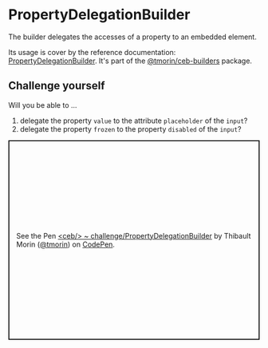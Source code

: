 # PropertyDelegationBuilder

The builder delegates the accesses of a property to an embedded element.

Its usage is cover by the reference documentation: [PropertyDelegationBuilder](../api/classes/_tmorin_ceb_builders.PropertyDelegationBuilder.html).
It's part of the [@tmorin/ceb-builders](https://www.npmjs.com/package/@tmorin/ceb-builders) package.

## Challenge yourself

Will you be able to ...
1. delegate the property `value` to the attribute `placeholder` of the `input`?
2. delegate the property `frozen` to the property `disabled` of the `input`?

<p class="codepen" data-height="400" data-theme-id="light" data-default-tab="js,result" data-slug-hash="QWvrBNr" data-editable="true" data-user="tmorin" style="height: 400px; box-sizing: border-box; display: flex; align-items: center; justify-content: center; border: 2px solid; margin: 1em 0; padding: 1em;">
  <span>See the Pen <a href="https://codepen.io/tmorin/pen/QWvrBNr">
  &lt;ceb/&gt; ~ challenge/PropertyDelegationBuilder</a> by Thibault Morin (<a href="https://codepen.io/tmorin">@tmorin</a>)
  on <a href="https://codepen.io">CodePen</a>.</span>
</p>
<script async src="https://cpwebassets.codepen.io/assets/embed/ei.js"></script>
